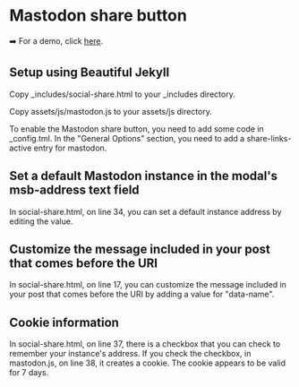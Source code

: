 # Mastodon share button

➡️ For a demo, click [here](https://aly-ve.github.io/Mastodon-share-button/).

## Setup using Beautiful Jekyll
Copy _includes/social-share.html to your _includes directory.

Copy assets/js/mastodon.js to your assets/js directory.

To enable the Mastodon share button, you need to add some code in _config.tml. In the "General Options" section, you need to add a share-links-active entry for mastodon.

## Set a default Mastodon instance in the modal's msb-address text field
In social-share.html, on line 34, you can set a default instance address by editing the value.

## Customize the message included in your post that comes before the URI
In social-share.html, on line 17, you can customize the message included in your post that comes before the URI by adding a value for "data-name".

## Cookie information
In social-share.html, on line 37, there is a checkbox that you can check to remember your instance's address. If you check the checkbox, in mastodon.js, on line 38, it creates a cookie. The cookie appears to be valid for 7 days.